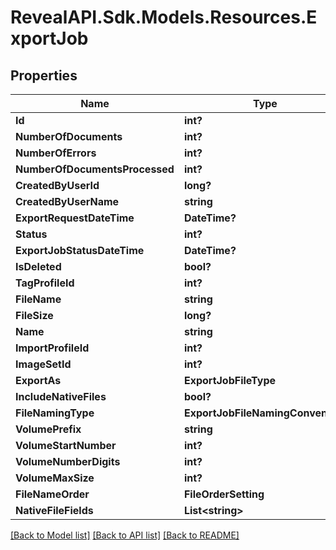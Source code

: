 # RevealAPI.Sdk.Models.Resources.ExportJob
## Properties

Name | Type | Description | Notes
------------ | ------------- | ------------- | -------------
**Id** | **int?** |  | [optional] 
**NumberOfDocuments** | **int?** |  | [optional] 
**NumberOfErrors** | **int?** |  | [optional] 
**NumberOfDocumentsProcessed** | **int?** |  | [optional] 
**CreatedByUserId** | **long?** |  | [optional] 
**CreatedByUserName** | **string** |  | [optional] 
**ExportRequestDateTime** | **DateTime?** |  | [optional] 
**Status** | **int?** |  | [optional] 
**ExportJobStatusDateTime** | **DateTime?** |  | [optional] 
**IsDeleted** | **bool?** |  | [optional] 
**TagProfileId** | **int?** |  | [optional] 
**FileName** | **string** |  | [optional] 
**FileSize** | **long?** |  | [optional] 
**Name** | **string** |  | [optional] 
**ImportProfileId** | **int?** |  | [optional] 
**ImageSetId** | **int?** |  | [optional] 
**ExportAs** | **ExportJobFileType** |  | [optional] 
**IncludeNativeFiles** | **bool?** |  | [optional] 
**FileNamingType** | **ExportJobFileNamingConvention** |  | [optional] 
**VolumePrefix** | **string** |  | [optional] 
**VolumeStartNumber** | **int?** |  | [optional] 
**VolumeNumberDigits** | **int?** |  | [optional] 
**VolumeMaxSize** | **int?** |  | [optional] 
**FileNameOrder** | **FileOrderSetting** |  | [optional] 
**NativeFileFields** | **List&lt;string&gt;** |  | [optional] 

[[Back to Model list]](../README.md#documentation-for-models) [[Back to API list]](../README.md#documentation-for-api-endpoints) [[Back to README]](../README.md)

